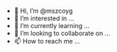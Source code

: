 - 👋 Hi, I’m @mszcoyg
- 👀 I’m interested in ...
- 🌱 I’m currently learning ...
- 💞️ I’m looking to collaborate on ...
- 📫 How to reach me ...

<!---
mszcoyg/mszcoyg is a ✨ special ✨ repository because its `README.md` (this file) appears on your GitHub profile.
You can click the Preview link to take a look at your changes.
--->
